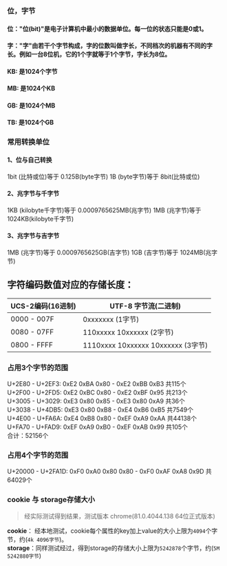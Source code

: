 ### 位，字节  
#### 位："位(bit)"是电子计算机中最小的数据单位。每一位的状态只能是0或1。  
#### 字："字"由若干个字节构成，字的位数叫做字长，不同档次的机器有不同的字长。例如一台8位机，它的1个字就等于1个字节，字长为8位。
#### KB: 是1024个字节
#### MB: 是1024个KB
#### GB: 是1024个MB
#### TB: 是1024个GB

### 常用转换单位
#### 1、位与自己转换
1bit (比特或位)等于 0.125B(byte字节)
1B (byte字节)等于 8bit(比特或位)
#### 2、兆字节与千字节
1KB (kilobyte千字节)等于 0.0009765625MB(兆字节)
1MB (兆字节)等于 1024KB(kilobyte千字节)
#### 3、兆字节与吉字节
1MB (兆字节)等于 0.0009765625GB(吉字节)
1GB (吉字节)等于 1024MB(兆字节)

## 字符编码数值对应的存储长度：  
UCS-2编码(16进制) |  UTF-8 字节流(二进制)  
-----------------|------------------------  
0000 - 007F    |  0xxxxxxx (1字节)                 
0080 - 07FF    |  110xxxxx 10xxxxxx (2字节)         
0800 - FFFF    |  1110xxxx 10xxxxxx 10xxxxxx (3字节)  

### 占用3个字节的范围
U+2E80 - U+2EF3: 0xE2 0xBA 0x80 - 0xE2 0xBB 0xB3 共115个  
U+2F00 - U+2FD5: 0xE2 0xBC 0x80 - 0xE2 0xBF 0x95 共213个  
U+3005 - U+3029: 0xE3 0x80 0x85 - 0xE3 0x80 0xA9 共36个  
U+3038 - U+4DB5: 0xE3 0x80 0xB8 - 0xE4 0xB6 0xB5 共7549个  
U+4E00 - U+FA6A: 0xE4 0xB8 0x80 - 0xEF 0xA9 0xAA 共44138个  
U+FA70 - U+FAD9: 0xEF 0xA9 0xB0 - 0xEF 0xAB 0x99 共105个  
合计：52156个
### 占用4个字节的范围
U+20000 - U+2FA1D: 0xF0 0xA0 0x80 0x80 - 0xF0 0xAF 0xA8 0x9D 共64029个


### cookie 与 storage存储大小  
> 经实际测试得到结果，测试版本 chrome(81.0.4044.138  64位正式版本)

**cookie**： 经本地测试，cookie每个属性的key加上value的大小上限为`4094`个字节，约(`4k 4096字节`)。  
**storage**：同样测试经过，得到storage的存储大小上限为`5242878`个字节，约(`5M 5242880字节`)